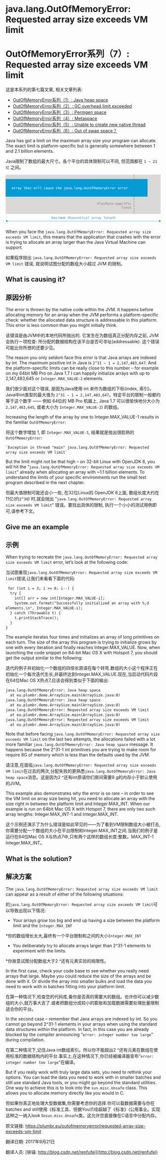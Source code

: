 # java.lang.OutOfMemoryError: Requested array size exceeds VM limit

# OutOfMemoryError系列（7）: Requested array size exceeds VM limit



这是本系列的第七篇文章, 相关文章列表:

- [OutOfMemoryError系列（1）: Java heap space](http://blog.csdn.net/renfufei/article/details/76350794)
- [OutOfMemoryError系列（2）: GC overhead limit exceeded](http://blog.csdn.net/renfufei/article/details/77585294)
- [OutOfMemoryError系列（3）: Permgen space](http://blog.csdn.net/renfufei/article/details/77994177)
- [OutOfMemoryError系列（4）: Metaspace](http://blog.csdn.net/renfufei/article/details/78061354)
- [OutOfMemoryError系列（5）: Unable to create new native thread](http://blog.csdn.net/renfufei/article/details/78088553)
- [OutOfMemoryError系列（6）: Out of swap space？](http://blog.csdn.net/renfufei/article/details/78136638)



Java has got a limit on the maximum array size your program can allocate. The exact limit is platform-specific but is generally somewhere between 1 and 2.1 billion elements.

Java限制了数组的最大尺寸。各个平台的具体限制可以不同, 但范围都在 `1 ~ 21亿` 之间。


![outofmemoryerror](./07_01_array-size-exceeds-vm-limit.png)



When you face the `java.lang.OutOfMemoryError: Requested array size exceeds VM limit`, this means that the application that crashes with the error is trying to allocate an array larger than the Java Virtual Machine can support.

如果程序抛出 `java.lang.OutOfMemoryError: Requested array size exceeds VM limit` 错误, 就说明试图分配的数组大小超过 JVM 的限制。

## What is causing it?

## 原因分析

The error is thrown by the native code within the JVM. It happens before allocating memory for an array when the JVM performs a platform-specific check: whether the allocated data structure is addressable in this platform. This error is less common than you might initially think.

该错误是由JVM中的本地代码所抛出的. 它发生在为数组真正分配内存之前, JVM会执行一项检查: 所分配的数据结构在该平台是否可寻址(addressable). 这个错误可能比你所想的还要少见。

The reason you only seldom face this error is that Java arrays are indexed by int. The maximum positive int in Java is `2^31 – 1 = 2,147,483,647`. And the platform-specific limits can be really close to this number – for example on my 64bit MB Pro on Java 1.7 I can happily initialize arrays with up to 2,147,483,645 or `Integer.MAX_VALUE-2` elements.

我们很少面对这个错误, 是因为Java使用 int 来作为数组的下标(index, 索引)。Java中int类型的最大值为 `2^31 – 1 = 2,147,483,647`。特定平台的限制一般都约等于这个数字 —— 例如 64位的 MB Pro 机器上, Java 1.7 可以很愉快地分大小为 `2,147,483,645`, 或者大小为 `Integer.MAX_VALUE-2`) 的数组。

Increasing the length of the array by one to Integer.MAX_VALUE-1 results in the familiar `OutOfMemoryError`:

将这个数字增加 1, 即 `Integer.MAX_VALUE-1`, 结果就是抛出很脸熟的 `OutOfMemoryError`:

```
`Exception in thread "main" java.lang.OutOfMemoryError: Requested array size exceeds VM limit`
```



But the limit might not be that high – on 32-bit Linux with OpenJDK 6, you will hit the “`java.lang.OutOfMemoryError: Requested array size exceeds VM limit`” already when allocating an array with ~1.1 billion elements. To understand the limits of your specific environments run the small test program described in the next chapter.

但最大值限制可能还会小一些, 在32位Linux的 OpenJDK 6上面, 数组长度大约在 11亿(约`2^30`) 时,就会抛出 “`java.lang.OutOfMemoryError: Requested array size exceeds VM limit`“ 错误。要找出具体的限制, 执行一个小小的测试用例即可,请参考下文。

## Give me an example

## 示例

When trying to recreate the `java.lang.OutOfMemoryError: Requested array size exceeds VM limit` error, let’s look at the following code:

当试图重现`java.lang.OutOfMemoryError: Requested array size exceeds VM limit`错误,让我们来看看下面的代码:

```
 for (int i = 3; i >= 0; i--) {
  try {
    int[] arr = new int[Integer.MAX_VALUE-i];
    System.out.format("Successfully initialized an array with %,d elements.\n", Integer.MAX_VALUE-i);
  } catch (Throwable t) {
    t.printStackTrace();
  }
} 
```



The example iterates four times and initializes an array of long primitives on each turn. The size of the array this program is trying to initialize grows by one with every iteration and finally reaches Integer.MAX_VALUE. Now, when launching the code snippet on 64-bit Mac OS X with Hotspot 7, you should get the output similar to the following:

迭代的例子并初始化一个数组的四倍长原语在每个转弯.数组的大小这个程序正在初始化一个每次迭代生长,并最终达到Integer.MAX_VALUE.现在,当启动代码片段在64位Mac OS X热点7,应该会得到类似于下面的输出:

```
java.lang.OutOfMemoryError: Java heap space
  at eu.plumbr.demo.ArraySize.main(ArraySize.java:8)
java.lang.OutOfMemoryError: Java heap space
  at eu.plumbr.demo.ArraySize.main(ArraySize.java:8)
java.lang.OutOfMemoryError: Requested array size exceeds VM limit
  at eu.plumbr.demo.ArraySize.main(ArraySize.java:8)
java.lang.OutOfMemoryError: Requested array size exceeds VM limit
  at eu.plumbr.demo.ArraySize.main(ArraySize.java:8)
```



Note that before facing `java.lang.OutOfMemoryError: Requested array size exceeds VM limit` on the last two attempts, the allocations failed with a lot more familiar `java.lang.OutOfMemoryError: Java heap space` message. It happens because the 2^31-1 int primitives you are trying to make room for require 8G of memory which is less than the defaults used by the JVM.

请注意,在面临`java.lang.OutOfMemoryError: Requested array size exceeds VM limit`在过去的两次,分配失败的更熟悉`java.lang.OutOfMemoryError: Java heap space`消息。这是因为2 ^还有int原语你们房间需要8 g的内存小于默认使用的JVM。

This example also demonstrates why the error is so rare – in order to see the VM limit on array size being hit, you need to allocate an array with the size right in between the platform limit and Integer.MAX_INT. When our example is run on 64bit Mac OS X with Hotspot 7, there are only two such array lengths: Integer.MAX_INT-1 and Integer.MAX_INT.

这个示例还演示了为什么错误是如此罕见的——为了看到VM限制数组大小被打击,你需要分配一个数组的大小在平台限制和Integer.MAX_INT之间.当我们的例子是运行在64位Mac OS X与热点7中,只有两个这样的数组长度:整数。MAX_INT-1 Integer.MAX_INT。

## What is the solution?

## 解决方案

The `java.lang.OutOfMemoryError: Requested array size exceeds VM limit` can appear as a result of either of the following situations:

的`java.lang.OutOfMemoryError: Requested array size exceeds VM limit`可以导致出现以下情况:

*   Your arrays grow too big and end up having a size between the platform limit and the `Integer.MAX_INT`

*你的数组增长太大,最终有一个平台限制和之间的大小`Integer.MAX_INT`

*   You deliberately try to allocate arrays larger than 2^31-1 elements to experiment with the limits.

*你故意试图分配数组大于2 ^还有元素实验的局限性。

In the first case, check your code base to see whether you really need arrays that large. Maybe you could reduce the size of the arrays and be done with it. Or divide the array into smaller bulks and load the data you need to work with in batches fitting into your platform limit.

在第一种情况下,检查您的代码库,看你是否真的需要大的数组。也许你可以减少数组的大小,就万事大吉了.或者把数组分成较小的膨胀和加载数据需要处理批量限制适合你的平台。

In the second case – remember that Java arrays are indexed by int. So you cannot go beyond 2^31-1 elements in your arrays when using the standard data structures within the platform. In fact, in this case you are already blocked by the compiler announcing “`error: integer number too large`” during compilation.

在第二种情况下,记住Java int数组索引。所以你不能超出2 ^还有元素在数组在使用标准的数据结构内的平台.事实上,在这种情况下,你已经被编译器宣布“`error: integer number too large`“在编译。

But if you really work with truly large data sets, you need to rethink your options. You can load the data you need to work with in smaller batches and still use standard Java tools, or you might go beyond the standard utilities. One way to achieve this is to look into the `sun.misc.Unsafe` class. This allows you to allocate memory directly like you would in C.

但如果你真正地处理大型数据集,你需要考虑你的选择.你可以载数据需要与你在batches and still使用《标准工具、但据You爪哇超越了《标准》(公用事业。实现这种之一纳入look to`sun.misc.Unsafe`类。这允许您直接像在C语言中分配内存。



原文链接: <https://plumbr.eu/outofmemoryerror/requested-array-size-exceeds-vm-limit>

翻译日期: 2017年9月21日

翻译人员: [铁锚: http://blog.csdn.net/renfufei](http://blog.csdn.net/renfufei)

